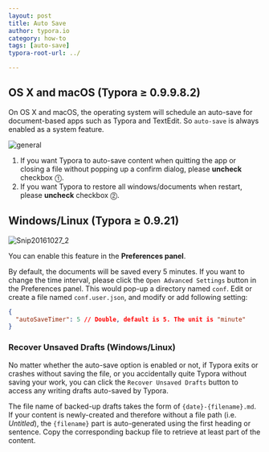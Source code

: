 ```yaml
---
layout: post
title: Auto Save
author: typora.io
category: how-to
tags: [auto-save]
typora-root-url: ../

---
```


## OS X and macOS (Typora ≥ 0.9.9.8.2)

On OS X and macOS, the operating system will schedule an auto-save for document-based apps such as Typora and TextEdit. So `auto-save` is always enabled as a system feature.

 ![general](/media/auto-save/general.png)

1. If you want Typora to auto-save content when quitting the app or closing a file without popping up a confirm dialog, please **uncheck** checkbox ⓵.
2. If you want Typora to restore all windows/documents when restart, please **uncheck** checkbox ⓶.

## Windows/Linux (Typora ≥ 0.9.21) 

 ![Snip20161027_2](/media/auto-save/Snip20161027_2.png)

You can enable this feature in the **Preferences panel**.

By default, the documents will be saved every 5 minutes. If you want to change the time interval, please click the `Open Advanced Settings` button in the Preferences panel. This would pop-up a directory named `conf`. Edit or create a file named `conf.user.json`, and modify or add following setting:

```json
{
  "autoSaveTimer": 5 // Double, default is 5. The unit is "minute"
}
```

### Recover Unsaved Drafts (Windows/Linux)

No matter whether the auto-save option is enabled or not, if Typora exits or crashes without saving the file, or you accidentally quite Typora without saving your work, you can click the `Recover Unsaved Drafts` button to access any writing drafts auto-saved by Typora.

The file name of backed-up drafts takes the form of `{date}-{filename}.md`. If your content is newly-created and therefore without a file path (i.e. _Untitled_), the `{filename}` part is auto-generated using the first heading or sentence. Copy the corresponding backup file to retrieve at least part of the content.

